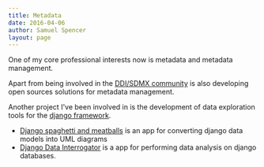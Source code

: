 ```yaml
---
title: Metadata
date: 2016-04-06
author: Samuel Spencer
layout: page
---
```


One of my core professional interests now is metadata and metadata management.

Apart from being involved in the [DDI/SDMX community](/metadata/ddi-sdmx/) is also
developing open sources solutions for metadata management.

Another project I've been involved in is the development of data exploration tools
for the [django framework](https://www.djangoproject.com/).

* [Django spaghetti and meatballs](https://github.com/LegoStormtroopr/django-spaghetti-and-meatballs) is an app for converting django data models into UML diagrams
* [Django Data Interrogator](https://github.com/LegoStormtroopr/django-data-interrogator) is a app for performing data analysis on django databases.